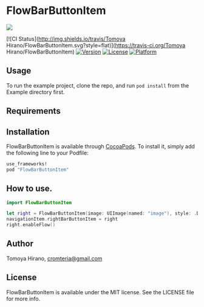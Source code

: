 # FlowBarButtonItem

![](https://raw.githubusercontent.com/noppefoxwolf/FlowBarButtonItem/master/Example/sample.gif)


[![CI Status](http://img.shields.io/travis/Tomoya Hirano/FlowBarButtonItem.svg?style=flat)](https://travis-ci.org/Tomoya Hirano/FlowBarButtonItem)
[![Version](https://img.shields.io/cocoapods/v/FlowBarButtonItem.svg?style=flat)](http://cocoapods.org/pods/FlowBarButtonItem)
[![License](https://img.shields.io/cocoapods/l/FlowBarButtonItem.svg?style=flat)](http://cocoapods.org/pods/FlowBarButtonItem)
[![Platform](https://img.shields.io/cocoapods/p/FlowBarButtonItem.svg?style=flat)](http://cocoapods.org/pods/FlowBarButtonItem)

## Usage

To run the example project, clone the repo, and run `pod install` from the Example directory first.

## Requirements

## Installation

FlowBarButtonItem is available through [CocoaPods](http://cocoapods.org). To install
it, simply add the following line to your Podfile:

```ruby
use_frameworks!
pod "FlowBarButtonItem"
```

## How to use.

```swift
import FlowBarButtonItem
```

```swift
let right = FlowBarButtonItem(image: UIImage(named: "image"), style: .Done, target: self, action: "rightAction:")
navigationItem.rightBarButtonItem = right
right.enableFlow()
```

## Author

Tomoya Hirano, cromteria@gmail.com

## License

FlowBarButtonItem is available under the MIT license. See the LICENSE file for more info.
